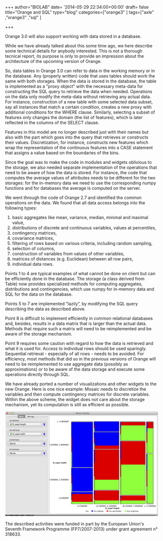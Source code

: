 +++
author="BIOLAB"
date= '2014-05-29 22:34:00+00:00'
draft= false
title="Orange and SQL"
type="blog"
categories=["orange3" ]
tags=["axle" ,"orange3" ,"sql" ]

+++

Orange 3.0 will also support working with data stored in a database.

While we have already talked about this some time ago, we here describe some technical details for anybody interested. This is not a thorough tecnical report, its purpose is only to provide an impression about the architecture of the upcoming version of Orange.

So, data tables in Orange 3.0 can refer to data in the working memory or in the database. Any (properly written) code that uses tables should work the same with both storages. When the data is stored in the database, the table is implemented as a "proxy object" with the necessary meta-data for constructing the SQL query to retrieve the data when needed. Operations on the data only modify the meta-data without retrieving any actual data. For instance, construction of a new table with some selected data subset, say all instances that match a certain condition, creates a new proxy with additional conditions for the WHERE clause. Similarly, selecting a subset of features only changes the domain (the list of features), which is later reflected in the columns of the SELECT clause.

Features in this model are no longer described just with their names but also with the part which goes into the query that retrieves or constructs their values. Discretization, for instance, constructs new features which wrap the representation of the continuous features into a CASE statement that assigns a value based on the boundaries of the bins.

Since the goal was to make the code in modules and widgets oblivious to the storage, we also needed separate implementation of the operations that need to be aware of how the data is stored. For instance, the code that computes the average values of attributes needs to be different for the two storages: for the in-memory data we need to use the corresponding numpy functions and for databases the average is computed on the server.

We went through the code of Orange 2.7 and identified the common operations on the data. We found that all data access belongs into the following types:

1. basic aggregates like mean, variance, median, minimal and maximal value,
2. distributions of discrete and continuous variables, values at percentiles,
3. contingency matrices,
4. covariance matrices,
5. filtering of rows based on various criteria, including random sampling,
6. selection of columns,
7. construction of variables from values of other variables,
8. matrices of distances (e.g. Euclidean) between all row pairs,
9. individual data rows.

Points 1 to 4 are typical examples of what cannot be done on client but can be efficiently done in the database. The storage (a class derived from Table) now provides specialized methods for computing aggregates, distributions and contingencies, which use numpy for in-memory data and SQL for the data on the database.

Points 5 to 7 are implemented “lazily”, by modifying the SQL query describing the data as described above.

Point 8 is difficult to implement efficiently in common relational databases and, besides, results in a data matrix that is larger than the actual data. Methods that require such a matrix will need to be reimplemented and be aware of the storage mechanism.

Point 9 requires some caution with regard to how the data is retrieved and what it is used for. Access to individual rows should be used sparingly. Sequential retrieval - especially of all rows - needs to be avoided. For efficiency, most methods that did so in the previous versions of Orange will need to be reimplemented to use aggregate data (possibly as approximations) or to be aware of the data storage and execute some operations directly through SQL.

We have already ported a number of visualizations and other widgets to the new Orange. Here is one nice example: Mosaic needs to discretize the variables and then compute contingency matrices for discrete variables. Within the above scheme, the widget does not care about the storage mechanism, yet its computation is still as efficient as possible.

![](/images/2014/05/29/mosaic.png__600x408_q95_upscale.png)


The described activities were funded in part by the European Union's Seventh Framework Programme (FP7/2007-2013) under grant agreement n° 318633.
